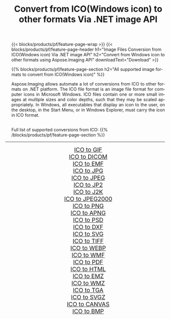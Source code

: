 ﻿---
title: Convert from ICO(Windows icon) to other formats Via .NET image API 
weight: 3920
url: /net/conversion/from/ico 
lang: en
langdirlevel: 2
locales: zh-hans,ja,it,ru,de,es,fr,nl,id,lt,pl,pt,vi,tr,ko,zh-hant,ar,hi,th,sv,cs,uk,he
description: Using Aspose.Imaging for .NET you can easily convert from ICO(Windows icon) to other formats
---

{{< blocks/products/pf/feature-page-wrap >}}
{{< blocks/products/pf/feature-page-header h1="Image Files Conversion from ICO(Windows icon) Via .NET image API" h2="Convert from Windows icon to other formats using Aspose.Imaging API" downloadText="Download" >}}


{{% blocks/products/pf/feature-page-section  h2="All supported image formats to convert from ICO(Windows icon)" %}}
<p align=justify>Aspose.Imaging allows automate a lot of conversions from ICO to other formats on .NET platform. The ICO file format is an image file format for computer icons in Microsoft Windows. ICO files contain one or more small images at multiple sizes and color depths, such that they may be scaled appropriately. In Windows, all executables that display an icon to the user, on the desktop, in the Start Menu, or in Windows Explorer, must carry the icon in ICO format.</p>
<br/>
Full list of supported conversions from ICO:
{{% /blocks/products/pf/feature-page-section %}}
<div class="container-fluid productfamilypage bg-gray">
    <div class="convertypes bg-gray agp-content section">
        <div class="container">
		<hr style="margin-left:-20px;"/>
		<div class="row other-converters" style="gap: 10px;font-size: 19px;text-align:center;">
		    <div class='col-md-2 other-converter remove-lp remove-rp'><a href="/imaging/net/conversion/ico-to-gif" style="padding:15px;">ICO to GIF</a></div><div class='col-md-2 other-converter remove-lp remove-rp'><a href="/imaging/net/conversion/ico-to-dicom" style="padding:15px;">ICO to DICOM</a></div><div class='col-md-2 other-converter remove-lp remove-rp'><a href="/imaging/net/conversion/ico-to-emf" style="padding:15px;">ICO to EMF</a></div><div class='col-md-2 other-converter remove-lp remove-rp'><a href="/imaging/net/conversion/ico-to-jpg" style="padding:15px;">ICO to JPG</a></div><div class='col-md-2 other-converter remove-lp remove-rp'><a href="/imaging/net/conversion/ico-to-jpeg" style="padding:15px;">ICO to JPEG</a></div><div class='col-md-2 other-converter remove-lp remove-rp'><a href="/imaging/net/conversion/ico-to-jp2" style="padding:15px;">ICO to JP2</a></div><div class='col-md-2 other-converter remove-lp remove-rp'><a href="/imaging/net/conversion/ico-to-j2k" style="padding:15px;">ICO to J2K</a></div><div class='col-md-2 other-converter remove-lp remove-rp'><a href="/imaging/net/conversion/ico-to-jpeg2000" style="padding:15px;">ICO to JPEG2000</a></div><div class='col-md-2 other-converter remove-lp remove-rp'><a href="/imaging/net/conversion/ico-to-png" style="padding:15px;">ICO to PNG</a></div><div class='col-md-2 other-converter remove-lp remove-rp'><a href="/imaging/net/conversion/ico-to-apng" style="padding:15px;">ICO to APNG</a></div><div class='col-md-2 other-converter remove-lp remove-rp'><a href="/imaging/net/conversion/ico-to-psd" style="padding:15px;">ICO to PSD</a></div><div class='col-md-2 other-converter remove-lp remove-rp'><a href="/imaging/net/conversion/ico-to-dxf" style="padding:15px;">ICO to DXF</a></div><div class='col-md-2 other-converter remove-lp remove-rp'><a href="/imaging/net/conversion/ico-to-svg" style="padding:15px;">ICO to SVG</a></div><div class='col-md-2 other-converter remove-lp remove-rp'><a href="/imaging/net/conversion/ico-to-tiff" style="padding:15px;">ICO to TIFF</a></div><div class='col-md-2 other-converter remove-lp remove-rp'><a href="/imaging/net/conversion/ico-to-webp" style="padding:15px;">ICO to WEBP</a></div><div class='col-md-2 other-converter remove-lp remove-rp'><a href="/imaging/net/conversion/ico-to-wmf" style="padding:15px;">ICO to WMF</a></div><div class='col-md-2 other-converter remove-lp remove-rp'><a href="/imaging/net/conversion/ico-to-pdf" style="padding:15px;">ICO to PDF</a></div><div class='col-md-2 other-converter remove-lp remove-rp'><a href="/imaging/net/conversion/ico-to-html" style="padding:15px;">ICO to HTML</a></div><div class='col-md-2 other-converter remove-lp remove-rp'><a href="/imaging/net/conversion/ico-to-emz" style="padding:15px;">ICO to EMZ</a></div><div class='col-md-2 other-converter remove-lp remove-rp'><a href="/imaging/net/conversion/ico-to-wmz" style="padding:15px;">ICO to WMZ</a></div><div class='col-md-2 other-converter remove-lp remove-rp'><a href="/imaging/net/conversion/ico-to-tga" style="padding:15px;">ICO to TGA</a></div><div class='col-md-2 other-converter remove-lp remove-rp'><a href="/imaging/net/conversion/ico-to-svgz" style="padding:15px;">ICO to SVGZ</a></div><div class='col-md-2 other-converter remove-lp remove-rp'><a href="/imaging/net/conversion/ico-to-canvas" style="padding:15px;">ICO to CANVAS</a></div><div class='col-md-2 other-converter remove-lp remove-rp'><a href="/imaging/net/conversion/ico-to-bmp" style="padding:15px;">ICO to BMP</a></div>
                </div>
        </div>
    </div>
</div>
<br/>

